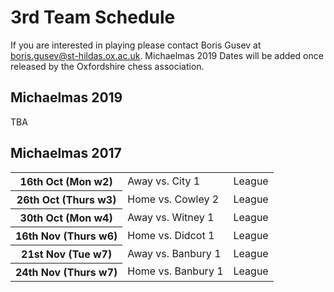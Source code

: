# 3rd Team Schedule

If you are interested in playing please contact Boris Gusev at [boris.gusev@st-hildas.ox.ac.uk](mailto:boris.gusev@st-hildas.ox.ac.uk). Michaelmas 2019 Dates will be added once released by
the Oxfordshire chess association.

## Michaelmas 2019

TBA

## Michaelmas 2017

<table>
	<tr>
		<th> 16th Oct (Mon w2) </th>
		<td> Away vs. City 1 </td>
		<td> League</td>
	</tr>
	<tr>
		<th> 26th Oct (Thurs w3)</th>
		<td> Home vs. Cowley 2 </td>
		<td> League</td>
	</tr>
	<tr>
		<th> 30th Oct (Mon w4)</th>
		<td> Away vs. Witney 1</td>
		<td> League</td>
	</tr>
	<tr>
		<th> 16th Nov (Thurs w6)</th>
		<td> Home vs. Didcot 1</td>
		<td> League</td>
	</tr>
	<tr>
		<th> 21st Nov (Tue w7)</th>
		<td> Away vs. Banbury 1</td>
		<td> League</td>
	</tr>
	<tr>
		<th> 24th Nov (Thurs w7)</th>
		<td> Home vs. Banbury 1</td>
		<td> League</td>
	</tr>
</table>